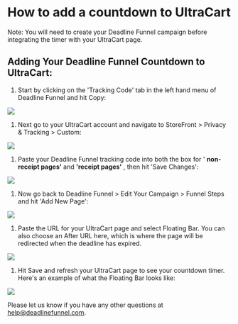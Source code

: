 # How to add a countdown to UltraCart

Note: You will need to create your Deadline Funnel campaign before integrating the timer with your UltraCart page.

## Adding Your Deadline Funnel Countdown to UltraCart:

1. Start by clicking on the 'Tracking Code' tab in the left hand menu of Deadline Funnel and hit Copy:

![](https://s3.amazonaws.com/helpscout.net/docs/assets/53974d6ce4b0c76107b109d1/images/5c7478b904286350d08857c9/file-BieT1BNZ80.png)

1. Next go to your UltraCart account and navigate to StoreFront &gt; Privacy & Tracking &gt; Custom:

![](https://s3.amazonaws.com/helpscout.net/docs/assets/53974d6ce4b0c76107b109d1/images/5be9d1c52c7d3a31944ddc16/file-sQV6c4o3u3.png)

1. Paste your Deadline Funnel tracking code into both the box for ' **non-receipt pages'** and **'receipt pages'** , then hit 'Save Changes':

![](https://s3.amazonaws.com/helpscout.net/docs/assets/53974d6ce4b0c76107b109d1/images/5be9d1f92c7d3a31944ddc1d/file-euLCOee8xs.png)

1. Now go back to Deadline Funnel &gt; Edit Your Campaign &gt; Funnel Steps and hit 'Add New Page':

![](https://s3.amazonaws.com/helpscout.net/docs/assets/53974d6ce4b0c76107b109d1/images/5c783cc32c7d3a0cb932156e/file-CSY1nyRU1d.png)

1. Paste the URL for your UltraCart page and select Floating Bar. You can also choose an After URL here, which is where the page will be redirected when the deadline has expired.

![](https://s3.amazonaws.com/helpscout.net/docs/assets/53974d6ce4b0c76107b109d1/images/5c783c362c7d3a0cb932155e/file-JDPyIgnWsG.png)

1. Hit Save and refresh your UltraCart page to see your countdown timer. Here's an example of what the Floating Bar looks like:

![](https://s3.amazonaws.com/helpscout.net/docs/assets/53974d6ce4b0c76107b109d1/images/5c65c0a12c7d3a66e32e783a/file-r2622Bfum3.png)

Please let us know if you have any other questions at [help@deadlinefunnel.com](mailto:mailto:help@deadlinefunnel.com).

